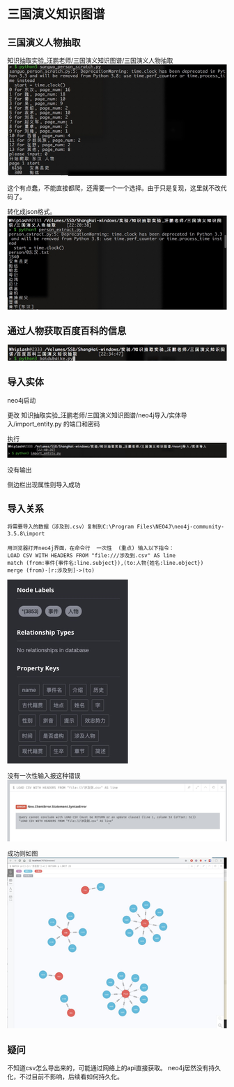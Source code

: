 # 三国演义知识图谱
## 三国演义人物抽取

知识抽取实验_汪鹏老师/三国演义知识图谱/三国演义人物抽取
![](GMX_log_img/15765922018038.jpg)

这个有点蠢，不能直接都爬，还需要一个一个选择。由于只是复现，这里就不改代码了。

转化成json格式。
![](GMX_log_img/15765929353866.jpg)


## 通过人物获取百度百科的信息
![](GMX_log_img/15765933218592.jpg)

## 导入实体
neo4j启动

更改
知识抽取实验_汪鹏老师/三国演义知识图谱/neo4j导入/实体导入/import_entity.py
的端口和密码

执行
![](GMX_log_img/15765936700870.jpg)

没有输出

侧边栏出现属性则导入成功
## 导入关系
```
将需要导入的数据（涉及到.csv）复制到C:\Program Files\NEO4J\neo4j-community-3.5.8\import

用浏览器打开neo4j界面，在命令行  一次性  (重点) 输入以下指令：
LOAD CSV WITH HEADERS FROM "file:///涉及到.csv" AS line
match (from:事件{事件名:line.subject}),(to:人物{姓名:line.object})
merge (from)-[r:涉及到]->(to)
```

![](GMX_log_img/15765937459629.jpg)

没有一次性输入报这种错误
![](GMX_log_img/15765943469819.jpg)

成功则如图
![](GMX_log_img/15765946421735.jpg)

## 疑问
不知道csv怎么导出来的，可能通过网络上的api直接获取。
neo4j居然没有持久化，不过目前不影响，后续看如何持久化。